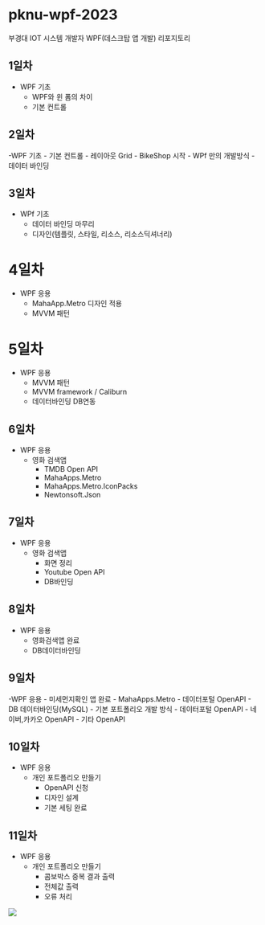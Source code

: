 # pknu-wpf-2023
부경대 IOT 시스템 개발자 WPF(데스크탑 앱 개발) 리포지토리


## 1일차
- WPF 기초
	- WPF와 윈 폼의 차이
	- 기본 컨트롤
	
## 2일차

-WPF 기초
	- 기본 컨트롤
	- 레이아웃 Grid
	- BikeShop 시작
	- WPf 만의 개발방식
	- 데이터 바인딩
	
	

## 3일차
- WPf 기초
	- 데이터 바인딩 마무리
	- 디자인(템플릿, 스타일, 리소스, 리소스딕셔너리)
	
	
# 4일차
- WPF 응용
	- MahaApp.Metro 디자인 적용
	- MVVM 패턴
	
# 5일차
- WPF 응용
	- MVVM 패턴
	- MVVM framework / Caliburn
	- 데이터바인딩 DB연동
	
	
## 6일차
- WPF 응용
	- 영화 검색앱
		- TMDB Open API
		- MahaApps.Metro
		- MahaApps.Metro.IconPacks
		- Newtonsoft.Json
		
## 7일차
- WPF 응용
	- 영화 검색앱
		- 화면 정리
		- Youtube Open API
		- DB바인딩
		
## 8일차
- WPF 응용
	- 영화검색앱 완료
	- DB데이터바인딩
		
## 9일차

-WPF 응용
	- 미세먼지확인 앱 완료
		- MahaApps.Metro
		- 데이터포털 OpenAPI
		- DB 데이터바인딩(MySQL)
	- 기본 포트폴리오 개발 방식
		- 데이터포털 OpenAPI
		- 네이버,카카오 OpenAPI
		- 기타 OpenAPI
		
## 10일차
- WPF 응용
	- 개인 포트폴리오 만들기
		- OpenAPI 신청
		- 디자인 설계
		- 기본 세팅 완료
## 11일차
- WPF 응용
	- 개인 포트폴리오 만들기
		- 콤보박스 중복 결과 출력
		- 전체값 출력
		- 오류 처리
		
<img 
src = "https://github.com/mini9155/pknu-wpf-2023/blob/main/Mart/Mart.sln](https://github.com/mini9155/pknu-wpf-2023/blob/main/Mart/mart.gif">

